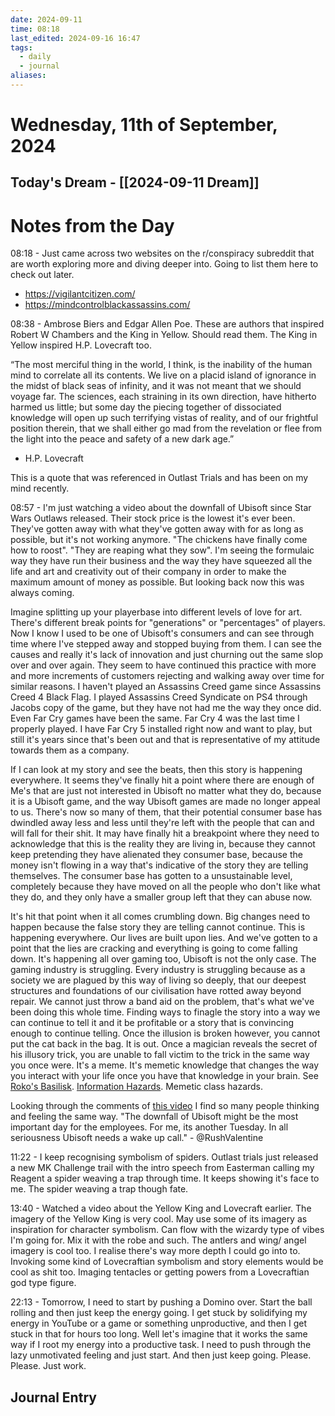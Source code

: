 ```yaml
---
date: 2024-09-11
time: 08:18
last_edited: 2024-09-16 16:47
tags:
  - daily
  - journal
aliases: 
---
```

# Wednesday, 11th of September, 2024

## Today's Dream - [[2024-09-11 Dream]]

# Notes from the Day
08:18 - Just came across two websites on the r/conspiracy subreddit that are worth exploring more and diving deeper into. Going to list them here to check out later.
- https://vigilantcitizen.com/
- https://mindcontrolblackassassins.com/

08:38 - Ambrose Biers and Edgar Allen Poe. These are authors that inspired Robert W Chambers and the King in Yellow. Should read them. The King in Yellow inspired H.P. Lovecraft too.

“The most merciful thing in the world, I think, is the inability of the human mind to correlate all its contents. We live on a placid island of ignorance in the midst of black seas of infinity, and it was not meant that we should voyage far. The sciences, each straining in its own direction, have hitherto harmed us little; but some day the piecing together of dissociated knowledge will open up such terrifying vistas of reality, and of our frightful position therein, that we shall either go mad from the revelation or flee from the light into the peace and safety of a new dark age.”
- H.P. Lovecraft

This is a quote that was referenced in Outlast Trials and has been on my mind recently.

08:57 - I'm just watching a video about the downfall of Ubisoft since Star Wars Outlaws released. Their stock price is the lowest it's ever been. They've gotten away with what they've gotten away with for as long as possible, but it's not working anymore. "The chickens have finally come how to roost". "They are reaping what they sow".
I'm seeing the formulaic way they have run their business and the way they have squeezed all the life and art and creativity out of their company in order to make the maximum amount of money as possible. But looking back now this was always coming.

Imagine splitting up your playerbase into different levels of love for art. There's different break points for "generations" or "percentages" of players. Now I know I used to be one of Ubisoft's consumers and can see through time where I've stepped away and stopped buying from them. I can see the causes and really it's lack of innovation and just churning out the same slop over and over again. They seem to have continued this practice with more and more increments of customers rejecting and walking away over time for similar reasons. I haven't played an Assassins Creed game since Assassins Creed 4 Black Flag. I played Assassins Creed Syndicate on PS4 through Jacobs copy of the game, but they have not had me the way they once did. Even Far Cry games have been the same. Far Cry 4 was the last time I properly played. I have Far Cry 5 installed right now and want to play, but still it's years since that's been out and that is representative of my attitude towards them as a company.

If I can look at my story and see the beats, then this story is happening everywhere. It seems they've finally hit a point where there are enough of Me's that are just not interested in Ubisoft no matter what they do, because it is a Ubisoft game, and the way Ubisoft games are made no longer appeal to us. There's now so many of them, that their potential consumer base has dwindled away less and less until they're left with the people that can and will fall for their shit. It may have finally hit a breakpoint where they need to acknowledge that this is the reality they are living in, because they cannot keep pretending they have alienated they consumer base, because the money isn't flowing in a way that's indicative of the story they are telling themselves. The consumer base has gotten to a unsustainable level, completely because they have moved on all the people who don't like what they do, and they only have a smaller group left that they can abuse now.

It's hit that point when it all comes crumbling down. Big changes need to happen because the false story they are telling cannot continue.
This is happening everywhere. Our lives are built upon lies. And we've gotten to a point that the lies are cracking and everything is going to come falling down. It's happening all over gaming too, Ubisoft is not the only case. The gaming industry is struggling. Every industry is struggling because as a society we are plagued by this way of living so deeply, that our deepest structures and foundations of our civilisation have rotted away beyond repair.
We cannot just throw a band aid on the problem, that's what we've been doing this whole time. Finding ways to finagle the story into a way we can continue to tell it and it be profitable or a story that is convincing enough to continue telling. Once the illusion is broken however, you cannot put the cat back in the bag. It is out. Once a magician reveals the secret of his illusory trick, you are unable to fall victim to the trick in the same way you once were. It's a meme. It's memetic knowledge that changes the way you interact with your life once you have that knowledge in your brain. See [Roko's Basilisk](https://en.wikipedia.org/wiki/Roko%27s_basilisk#:~:text=The%20problem%20was%20that%20Roko's,no%20potential%20benefit%20to%20anyone.). [Information Hazards](https://en.wikipedia.org/wiki/Information_hazard). Memetic class hazards.

Looking through the comments of [this video](https://www.youtube.com/watch?v=9r61IZhcWZc) I find so many people thinking and feeling the same way.
"The downfall of Ubisoft might be the most important day for the employees. For me, its another Tuesday. In all seriousness Ubisoft needs a wake up call." - @RushValentine

11:22 - I keep recognising symbolism of spiders. Outlast trials just released a new MK Challenge trail with the intro speech from Easterman calling my Reagent a spider weaving a trap through time. It keeps showing it's face to me. The spider weaving a trap though fate.

13:40 - Watched a video about the Yellow King and Lovecraft earlier. The imagery of the Yellow King is very cool. May use some of its imagery as inspiration for character symbolism. Can flow with the wizardy type of vibes I'm going for. Mix it with the robe and such. The antlers and wing/ angel imagery is cool too.
I realise there's way more depth I could go into to. Invoking some kind of Lovecraftian symbolism and story elements would be cool as shit too. Imaging tentacles or getting powers from a Lovecraftian god type figure.

22:13 - Tomorrow, I need to start by pushing a Domino over. Start the ball rolling and then just keep the energy going. I get stuck by solidifying my energy in YouTube or a game or something unproductive, and then I get stuck in that for hours too long. Well let's imagine that it works the same way if I root my energy into a productive task. I need to push through the lazy unmotivated feeling and just start. And then just keep going. Please. Please. Just work.

## Journal Entry
